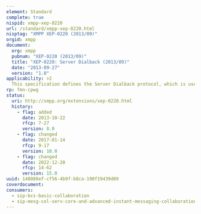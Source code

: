 ```yaml
---
element: Standard
complete: true
nispid: xmpp-xep-0220
url: /standard/xmpp-xep-0220.html
nisptag: "XMPP XEP-0220 (2013/09)"
orgid: xmpp
document:
  org: xmpp
  pubnum: "XEP-0220 (2013/09)"
  title: "XEP-0220: Server Dialback (2013/09)"
  date: "2013-09-27"
  version: "1.0"
applicability: >2
  This specification defines the Server Dialback protocol, which is used between XMPP servers to provide identity verification. Server Dialback uses the Domain Name System (DNS) as the basis for verifying identity; the basic approach is that when a receiving server accepts a server-to-server connection from an initiating server, it does not process XMPP stanzas over the connection until it has verified the initiating server's identity. Additionally, the protocol is used to negotitate whether the receiving server is accepting stanzas for the target domain. Although Server Dialback does not provide strong authentication and is subject to DNS poisoning attacks, it has effectively prevented most address spoofing on the XMPP network since its development in the year 2000.
rp: fmn-cpwg
status:
  uri: http://xmpp.org/extensions/xep-0220.html
  history: 
    - flag: added
      date: 2013-10-22
      rfcp: 7-27
      version: 8.0
    - flag: changed
      date: 2017-01-14
      rfcp: 9-17
      version: 10.0
    - flag: changed
      date: 2022-12-20
      rfcp: 14-62
      version: 15.0
uuid: 148080ef-cf56-4b9f-b8ca-190f19439d09
coverdocument:
consumers:
  - sip-bcs-basic-collaboration
  - sip-mesg-col-serv-core-and-advanced-instant-messaging-collaboration
---
```

